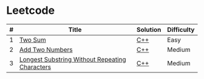 # Leetcode

| #   | Title                                                                                                                           | Solution                            | Difficulty |
| --- | ------------------------------------------------------------------------------------------------------------------------------- | ----------------------------------- | ---------- |
| 1   | [Two Sum](https://leetcode.com/problems/two-sum/)                                                                               | [C++](./1-50/1-Two-Sum.cpp)         | Easy       |
| 2   | [Add Two Numbers](https://leetcode.com/problems/add-two-numbers/)                                                               | [C++](./1-50/2-Add-Two-Numbers.cpp) | Medium     |
| 3   | [Longest Substring Without Repeating Characters](https://leetcode.com/problems/longest-substring-without-repeating-characters/) | [C++](./1-50/3-Longest-Substring-Without-Repeating-Characters.cpp)                             | Medium     |
